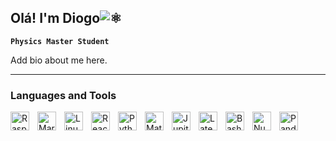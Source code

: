 ## Olá! I'm Diogo![⚛](https://cdn.emojidex.com/emoji/seal/atom_symbol.png "atom symbol") 
**`Physics Master Student`**

Add bio about me here.

---
       
### Languages and Tools 
          
<img align="left" alt="Raspberrypi" width="30px" style="padding-right:10px;" src="https://cdn.jsdelivr.net/gh/devicons/devicon/icons/raspberrypi/raspberrypi-original.svg" />
<img align="left" alt="Markdown" width="30px" style="padding-right:10px;" src="https://cdn.jsdelivr.net/gh/devicons/devicon/icons/markdown/markdown-original.svg" />
<img align="left" alt="Linux" width="30px" style="padding-right:10px;" src="https://cdn.jsdelivr.net/gh/devicons/devicon/icons/linux/linux-plain.svg" />
<img align="left" alt="React" width="30px" style="padding-right:10px;" src="https://cdn.jsdelivr.net/gh/devicons/devicon/icons/react/react-original.svg" />
<img align="left" alt="Python" width="30px" style="padding-right:10px;" src="https://cdn.jsdelivr.net/gh/devicons/devicon/icons/python/python-original-wordmark.svg" />
<img align="left" alt="Matlab" width="30px" style="padding-right:10px;" src="https://cdn.jsdelivr.net/gh/devicons/devicon/icons/matlab/matlab-original.svg" />
<img align="left" alt="Jupiter" width="30px" style="padding-right:10px;" src="https://cdn.jsdelivr.net/gh/devicons/devicon/icons/jupyter/jupyter-original-wordmark.svg" />
<img align="left" alt="Latex" width="30px" style="padding-right:10px;" src="https://cdn.jsdelivr.net/gh/devicons/devicon/icons/latex/latex-original.svg" />
<img align="left" alt="Bash" width="30px" style="padding-right:10px;" src="[https://cdn.jsdelivr.net/gh/devicons/devicon/icons/bash/bash-original.svg](https://cdn.jsdelivr.net/gh/devicons/devicon/icons/bash/bash-original.svg)" />
<img align="left" alt="Numpy" width="30px" style="padding-right:10px;" src="[https://cdn.jsdelivr.net/gh/devicons/devicon/icons/bash/bash-original.svg](https://cdn.jsdelivr.net/gh/devicons/devicon/icons/bash/bash-original.svg)" />
<img align="left" alt="Pandas" width="30px" style="padding-right:10px;" src="https://cdn.jsdelivr.net/gh/devicons/devicon/icons/pandas/pandas-original-wordmark.svg" />
<br />

#
